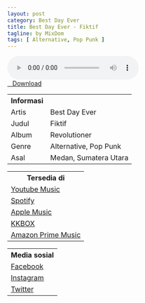 ```yaml
---
layout: post
category: Best Day Ever
title: Best Day Ever - Fiktif
tagline: by MixDom
tags: [ Alternative, Pop Punk ]
---
```


<audio class='js-player' style="--plyr-color-main: #212121;" controls>
<source src="https://drive.google.com/uc?authuser=0&id=19ikF9MPMDS4QcdQJwGuH5m79NfcFmCyd&export=download" type="audio/mp3">
</audio>

<!--more-->

<div class="post-button text-center">
<a target="_blank" class="btn" href="https://drive.google.com/uc?authuser=0&id=19ikF9MPMDS4QcdQJwGuH5m79NfcFmCyd&export=download">
<i class="fa fa-caret-down" aria-hidden="true"></i>&nbsp; &nbsp;Download
</a>
</div>

<table>
<tr>
<th>Informasi</th>
<th></th>
</tr>
<tr>
<td>Artis</td>
<td>Best Day Ever</td>
</tr>
<tr>
<td>Judul</td>
<td>Fiktif</td>
</tr>
<tr>
<td>Album</td>
<td>Revolutioner</td>
</tr>
<tr>
<td>Genre</td>
<td>Alternative, Pop Punk</td>
</tr>
<tr>
<td>Asal</td>
<td>Medan, Sumatera Utara</td>
</tr>
</table>

<table>
<tr>
<th>Tersedia di</th>
</tr>
<tr>
<td><a href="https://music.youtube.com/playlist?list=OLAK5uy_lpqi1zzmrr3Gza7fyMAhMzRrErQ8lb7WQ" target="_blank">Youtube Music</a></td>
</tr>
<tr>
<td><a href="https://open.spotify.com/album/6IqDGh6Ruotug88fzIP0bs" target="_blank">Spotify</a></td>
</tr>
<tr>
<td><a href="https://music.apple.com/us/artist/best-day-ever/1581567926" target="_blank">Apple Music</a></td>
</tr>
<tr>
<td><a href="https://www.kkbox.com/my/en/album/CsC_0A0f0h_RnbJ54F" target="_blank">KKBOX</a></td>
</tr>
<tr>
<td><a href="https://music.amazon.in/albums/B09CPYMN1F" target="_blank">Amazon Prime Music</a></td>
</tr>
</table>

<table>
<tr>
<th>Media sosial</th>
</tr>
<tr>
<td><a href="http://www.facebook.com/pages/Best-Day-Ever/127561700668678" target="_blank">Facebook</a></td>
</tr>
<tr>
<td><a href="https://instagram.com/bestdayeverband_?igshid=YmMyMTA2M2Y=" target="_blank">Instagram</a></td>
</tr>
<tr>
<td><a href="https://twitter.com/bde_4" target="_blank">Twitter</a></td>
</tr>
</table>
